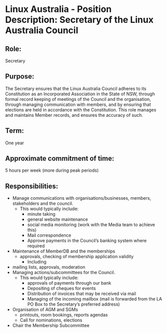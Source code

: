# Linux Australia - Position Description: Secretary of the Linux Australia Council
## Role:
Secretary
## Purpose:
The Secretary ensures that the Linux Australia Council adheres to its Constitution as an
Incorporated Association in the State of NSW, through formal record keeping of meetings of
the Council and the organisation, through managing communication with members, and by
ensuring that elections are held in accordance with the Constitution. This role manages and
maintains Member records, and ensures the accuracy of such.
## Term:
One year
## Approximate commitment of time:
5 hours per week (more during peak periods)
## Responsibilities:
* Manage communications with organisations/businesses, members, stakeholders and
the council.
  * This would typically include:
    * minute taking
    * general website maintenance
    * social media monitoring (work with the Media team to achieve this)
    * Mail correspondence
    * Approve payments in the Council’s banking system where required
* Maintenance of MemberDB and the memberships
  * approvals, checking of membership application validity
    * Including
* mailing lists, approvals, moderation
* Managing actions/subcommittees for the Council.
  * This would typically include:
    * approvals of payments through our bank
    * Depositing of cheques for events
    * Distribution of invoices that may be received via mail
    * Managing of the incoming mailbox (mail is forwarded from the LA PO
Box to the Secretary’s preferred address)
* Organisation of AGM and SGMs
  * printouts, room bookings, reports agendas
  * Call for nominations, elections
* Chair the Membership Subcommittee
